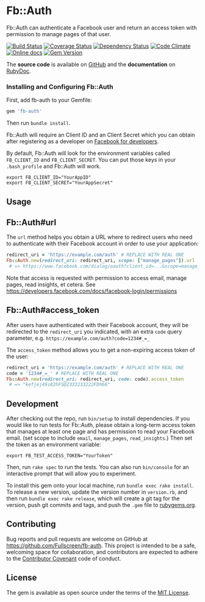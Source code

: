 # Fb::Auth

Fb::Auth can authenticate a Facebook user and return an access token with permission to manage pages of that user.

[![Build Status](http://img.shields.io/travis/Fullscreen/fb-auth/master.svg)](https://travis-ci.org/Fullscreen/fb-auth)
[![Coverage Status](http://img.shields.io/coveralls/Fullscreen/fb-auth/master.svg)](https://coveralls.io/r/Fullscreen/fb-auth)
[![Dependency Status](http://img.shields.io/gemnasium/Fullscreen/fb-auth.svg)](https://gemnasium.com/Fullscreen/fb-auth)
[![Code Climate](http://img.shields.io/codeclimate/github/Fullscreen/fb-auth.svg)](https://codeclimate.com/github/Fullscreen/fb-auth)
[![Online docs](http://img.shields.io/badge/docs-✓-green.svg)](http://www.rubydoc.info/gems/fb-auth/frames)
[![Gem Version](http://img.shields.io/gem/v/fb-auth.svg)](http://rubygems.org/gems/fb-auth)

The **source code** is available on [GitHub](https://github.com/Fullscreen/fb-auth) and the **documentation** on [RubyDoc](http://www.rubydoc.info/gems/fb-auth/frames).
### Installing and Configuring Fb::Auth

First, add fb-auth to your Gemfile:

```ruby
gem 'fb-auth'
```
Then run `bundle install`.

Fb::Auth will require an Client ID and an Client Secret which you can obtain after registering as a developer on [Facebook for developers](https://developers.facebook.com/).

By default, Fb::Auth will look for the environment variables called `FB_CLIENT_ID` and `FB_CLIENT_SECRET`. You can put those keys in your `.bash_profile` and Fb::Auth will work.

    export FB_CLIENT_ID="YourAppID"
    export FB_CLIENT_SECRET="YourAppSecret"

## Usage

Fb::Auth#url
------------

The `url` method helps you obtain a URL where to redirect users who need to
authenticate with their Facebook account in order to use your application:

```ruby
redirect_uri = 'https://example.com/auth' # REPLACE WITH REAL ONE
Fb::Auth.new(redirect_uri: redirect_uri, scope: ["manage_pages"]).url
 # => https://www.facebook.com/dialog/oauth?client_id=...&scope=manage_pages&redirect_uri=https%3A%2F%2Fexample.com%2Fauth
```

Note that access is requested with permission to access email, manage pages,
read insights, et cetera. See https://developers.facebook.com/docs/facebook-login/permissions

Fb::Auth#access_token
---------------------

After users have authenticated with their Facebook account, they will be
redirected to the `redirect_uri` you indicated, with an extra `code` query
parameter, e.g. `https://example.com/auth?code=1234#_=_`

The `access_token` method allows you to get a non-expiring access token of the user:

```ruby
redirect_uri = 'https://example.com/auth' # REPLACE WITH REAL ONE
code = '1234#_=_' # REPLACE WITH REAL ONE
Fb::Auth.new(redirect_uri: redirect_uri, code: code).access_token
 # => "kefjej49s82hFS@2333233222FDh66"
```

## Development

After checking out the repo, run `bin/setup` to install dependencies. If you would like to run tests for Fb::Auth, please obtain a long-term access token that manages at least one page and has permission to read your Facebook email. (set scope to include `email`, `manage_pages`, `read_insights`.) Then set the token as an environment variable:

    export FB_TEST_ACCESS_TOKEN="YourToken"

Then, run `rake spec` to run the tests. You can also run `bin/console` for an interactive prompt that will allow you to experiment.

To install this gem onto your local machine, run `bundle exec rake install`. To release a new version, update the version number in `version.rb`, and then run `bundle exec rake release`, which will create a git tag for the version, push git commits and tags, and push the `.gem` file to [rubygems.org](https://rubygems.org).

## Contributing

Bug reports and pull requests are welcome on GitHub at https://github.com/Fullscreen/fb-auth. This project is intended to be a safe, welcoming space for collaboration, and contributors are expected to adhere to the [Contributor Covenant](http://contributor-covenant.org) code of conduct.


## License

The gem is available as open source under the terms of the [MIT License](http://opensource.org/licenses/MIT).
